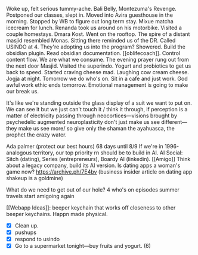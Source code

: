 Woke up, felt serious tummy-ache. Bali Belly, Montezuma's Revenge. Postponed our classes, slept in. Moved into Avira guesthouse in the morning. Stopped by WB to figure out long term stay. Mixue matcha icecream for lunch. Renanda took us around on his motorbike. Visited a couple homestays. Dmara Kost. Went on the rooftop. The spire of a distant masjid resembled Monas. Sitting there reminded us of the DR. Called USINDO at 4. They're adopting us into the program? Showered. Build the obsidian plugin. Read obsidian documentation. [[oblifecoach]]. Control content flow. We are what we consume. The evening prayer rung out from the next door Masjid. Visited the superindo. Yogurt and probiotics to get us back to speed. Started craving cheese mad. Laughing cow cream cheese. Jogja at night. Tomorrow we do who's on. Sit in a cafe and just work. God awful work ethic ends tomorrow. Emotional management is going to make our break us.

It's like we're standing outside the glass display of a suit we want to put on. We can see it but we just can't touch it / think it through, if perception is a matter of electricity passing through neocortices—visions brought by psychedelic augmented neuroplasticity don't just make us see different—they make us see more/ so give only the shaman the ayahuasca, the prophet the crazy water. 

Ada palmer (protect our best hours)
68 days until 8/9
If we're in 1996-analogous territory, our top priority rn should be to build in AI.
AI Social: Sitch (dating), Series (entrepreneurs), Boardy AI (linkedin). [[Amigo]]
Think about a legacy company, build its AI version. 
Is dating apps a woman's game now?
https://archive.ph/7E4bv (business insider article on dating app shakeup is a goldmine)

What do we need to get out of our hole?
4 who's on episodes
summer travels
start amigoing again

[[Webapp Ideas]]: beeper keychain that works off closeness to other beeper keychains. Happn made physical.

- [x] Clean up. 
- [x] pushups
- [x] respond to usindo
- [x] Go to a supermarket tonight—buy fruits and yogurt. (6)
